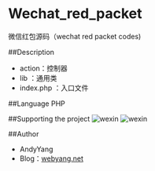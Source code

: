 # Wechat_red_packet
微信红包源码（wechat red packet codes)


##Description
* action：控制器
* lib   ：通用类
* index.php ：入口文件

##Language
PHP

##Supporting the project
![wexin](http://www.webyang.net/Public/images/zfbqrcode.png)
![wexin](http://www.webyang.net/Public/images/wxzf.jpg)

##Author
* AndyYang
* Blog：[webyang.net](http://www.webyang.net)
